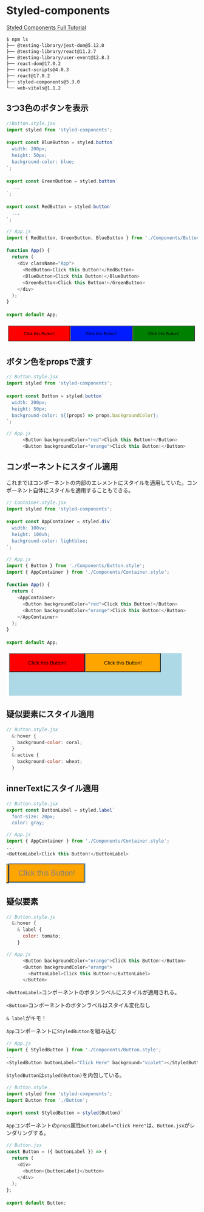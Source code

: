 # Styled-components

[Styled Components Full Tutorial](https://www.youtube.com/watch?v=-FZzPHSLauc)

```shell
$ npm ls
├── @testing-library/jest-dom@5.12.0
├── @testing-library/react@11.2.7
├── @testing-library/user-event@12.8.3
├── react-dom@17.0.2
├── react-scripts@4.0.3
├── react@17.0.2
├── styled-components@5.3.0
└── web-vitals@1.1.2
```

## 3つ3色のボタンを表示

```js
//Button.style.jsx
import styled from 'styled-components';

export const BlueButton = styled.button`
  width: 200px;
  height: 50px;
  background-color: blue;
`;

export const GreenButton = styled.button`
  ...
`;

export const RedButton = styled.button`
  ...
`;
```

```js
// App.js
import { RedButton, GreenButton, BlueButton } from './Components/Button.style';

function App() {
  return (
    <div className="App">
      <RedButton>Click this Button!</RedButton>
      <BlueButton>Click this Button!</BlueButton>
      <GreenButton>Click this Button!</GreenButton>
    </div>
  );
}

export default App;
```

![Button](./images/styled-components001.png)

## ボタン色をpropsで渡す

```js
// Button.style.jsx
import styled from 'styled-components';

export const Button = styled.button`
  width: 200px;
  height: 50px;
  background-color: ${(props) => props.backgroundColor};
`;
```

```js
// App.js
      <Button backgroundColor="red">Click this Button!</Button>
      <Button backgroundColor="orange">Click this Button!</Button>
```

## コンポーネントにスタイル適用

これまではコンポーネントの内部のエレメントにスタイルを適用していた。コンポーネント自体にスタイルを適用することもできる。

```js
// Container.style.jsx
import styled from 'styled-components';

export const AppContainer = styled.div`
  width: 100vw;
  height: 100vh;
  background-color: lightblue;
`;
```

```js
// App.js
import { Button } from './Components/Button.style';
import { AppContainer } from './Components/Container.style';

function App() {
  return (
    <AppContainer>
      <Button backgroundColor="red">Click this Button!</Button>
      <Button backgroundColor="orange">Click this Button!</Button>
    </AppContainer>
  );
}

export default App;
```

![コンポーネント](./images/styled-components002.png)


## 疑似要素にスタイル適用

```js
// Button.style.jsx
  &:hover {
    background-color: coral;
  }
  &:active {
    background-color: wheat;
  }
```

## innerTextにスタイル適用

```js
// Button.style.jsx
export const ButtonLabel = styled.label`
  font-size: 20px;
  color: gray;
```

```js
// App.js
import { AppContainer } from './Components/Container.style';
...
<ButtonLabel>Click this Button!</ButtonLabel>
```

![innerText](./images/styled-components003.png)

## 疑似要素

```js
// Button.style.js
  &:hover {
    & label {
      color: tomato;
    }
```

```js
// App.js
      <Button backgroundColor="orange">Click this Button!</Button>
      <Button backgroundColor="orange">
        <ButtonLabel>Click this Button!</ButtonLabel>
      </Button>
```

`<ButtonLabel>`コンポーネントのボタンラベルにスタイルが適用される。

`<Button>`コンポーネントのボタンラベルはスタイル変化なし

`& label`がキモ！

`App`コンポーネントに`StyledButton`を組み込む

```js
// App.js
import { StyledButton } from './Components/Button.style';
...
<StyledButton buttonLabel="Click Here" background="violet"></StyledButton>
```

`StyledButton`は`styled(Button)`を内包している。

```js
// Button.style
import styled from 'styled-components';
import Button from './Button';

export const StyledButton = styled(Button)`
```

`App`コンポーネントの`props`属性`buttonLabel="Click Here"`は、`Button.jsx`がレンダリングする。

```js
// Button.jsx
const Button = ({ buttonLabel }) => {
  return (
    <div>
      <button>{buttonLabel}</button>
    </div>
  );
};

export default Button;
```


